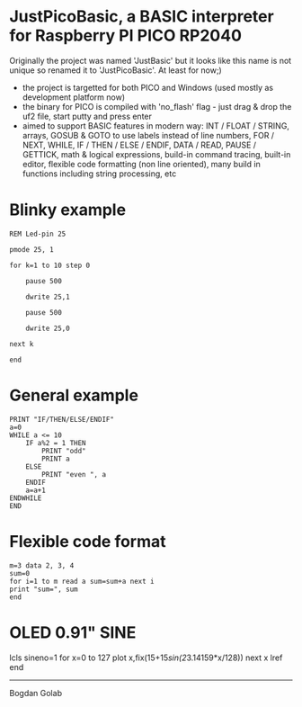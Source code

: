 JustPicoBasic, a BASIC interpreter for Raspberry PI PICO RP2040
=============================================================

Originally the project was named 'JustBasic' but it looks like this name is not unique so renamed it to 'JustPicoBasic'. At least for now;)

- the project is targetted for both PICO and Windows (used mostly as development platform now)
- the binary for PICO is compiled with 'no_flash' flag - just drag & drop the uf2 file, start putty and press enter
- aimed to support BASIC features in modern way: INT / FLOAT / STRING, arrays, GOSUB & GOTO to use labels instead of line numbers, FOR / NEXT, WHILE, IF / THEN / ELSE / ENDIF, DATA / READ, PAUSE / GETTICK, math & logical expressions, build-in command tracing, built-in editor, flexible code formatting (non line oriented), many build in functions including string processing, etc

Blinky example
==============
	REM Led-pin 25

	pmode 25, 1

	for k=1 to 10 step 0

		pause 500
	
		dwrite 25,1
	
		pause 500
	
		dwrite 25,0
	
	next k

	end

General example
===============
	PRINT "IF/THEN/ELSE/ENDIF"
	a=0
	WHILE a <= 10
		IF a%2 = 1 THEN 
			PRINT "odd" 
			PRINT a 
		ELSE 
			PRINT "even ", a 
		ENDIF
		a=a+1
	ENDWHILE
	END

Flexible code format
====================
	m=3 data 2, 3, 4 
	sum=0 
	for i=1 to m read a sum=sum+a next i 
	print "sum=", sum 
	end

OLED 0.91" SINE
==============
lcls
sineno=1
for x=0 to 127
	plot x,fix(15+15*sin(2*3.14159*x/128))
next x
lref
end

---
Bogdan Golab
